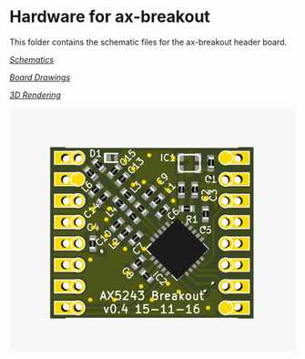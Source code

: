 # Hardware for ax-breakout

This folder contains the schematic files for the ax-breakout header
board.

_[Schematics](ax-breakout.sch.pdf)_

_[Board Drawings](ax-breakout.kicad_pcb.pdf)_

_[3D Rendering](ax-breakout.kicad_pcb.png)_

![Rendering of ax-breakout board](ax-breakout.kicad_pcb.png
 "Rendering of ax-breakout board")
